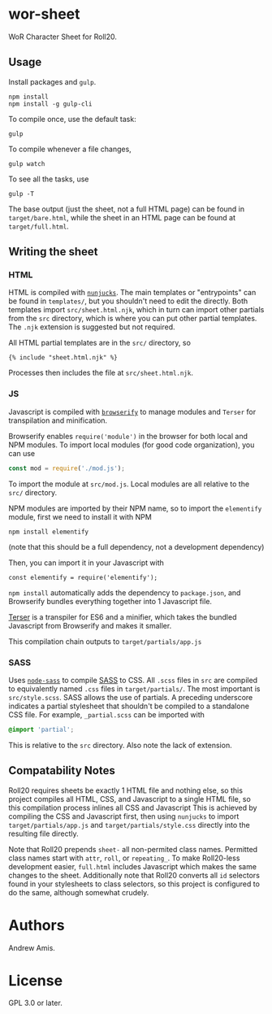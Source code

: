 # wor-sheet

WoR Character Sheet for Roll20.

## Usage

Install packages and `gulp`.

```
npm install
npm install -g gulp-cli
```

To compile once, use the default task:

```
gulp
```

To compile whenever a file changes,

```
gulp watch
```

To see all the tasks, use

```
gulp -T
```

The base output (just the sheet, not a full HTML page) can be found in
`target/bare.html`, while the sheet in an HTML page can be found at
`target/full.html`.

## Writing the sheet

### HTML

HTML is compiled with
[`nunjucks`](https://mozilla.github.io/nunjucks/getting-started.html). The main
templates or "entrypoints" can be found in `templates/`, but you shouldn't need to edit the directly.
Both templates import `src/sheet.html.njk`, which in turn can import other
partials from the `src` directory, which is where you can put other
partial templates. The `.njk` extension is suggested but not required.

All HTML partial templates are in the `src/` directory, so

```
{% include "sheet.html.njk" %}
```

Processes then includes the file at `src/sheet.html.njk`.

### JS

Javascript is compiled with [`browserify`](http://browserify.org/) to manage
modules and `Terser` for transpilation and minification.

Browserify enables `require('module')` in the browser for both local and NPM
modules. To import local modules (for good code organization), you can use

```javascript
const mod = require('./mod.js');
```

To import the module at `src/mod.js`. Local modules are all relative to the
`src/` directory.

NPM modules are imported by their NPM name, so to import the `elementify`
module, first we need to install it with NPM

```
npm install elementify
```

(note that this should be a full dependency, not a development dependency)

Then, you can import it in your Javascript with

```
const elementify = require('elementify');
```

`npm install` automatically adds the dependency to `package.json`, and
Browserify bundles everything together into 1 Javascript file.

[Terser](https://www.npmjs.com/package/terser) is a transpiler for ES6 and a
minifier, which takes the bundled Javascript from Browserify and makes it smaller.

This compilation chain outputs to `target/partials/app.js`


### SASS

Uses [`node-sass`](https://github.com/sass/node-sass) to compile
[SASS](https://sass-lang.com/guide) to CSS. All `.scss` files in `src` are
compiled to equivalently named `.css` files in `target/partials/`. The most
important is `src/style.scss`. SASS allows the use of partials. A preceding
underscore indicates a partial stylesheet that shouldn't be compiled to a
standalone CSS file. For example, `_partial.scss` can be imported with

```scss
@import 'partial';
```

This is relative to the `src` directory. Also note the lack of extension.


## Compatability Notes

Roll20 requires sheets be exactly 1 HTML file and nothing else, so this project
compiles all HTML, CSS, and Javascript to a single HTML file, so this
compilation process inlines all CSS and Javascript This is achieved by compiling
the CSS and Javascript first, then using `nunjucks` to import
`target/partials/app.js` and `target/partials/style.css` directly into the
resulting file directly.

Note that Roll20 prepends `sheet-` all non-permited class names. Permitted class
names start with `attr`, `roll`, or `repeating_`. To make Roll20-less
development easier, `full.html` includes Javascript which makes the same changes
to the sheet. Additionally note that Roll20 converts all `id` selectors found in
your stylesheets to class selectors, so this project is configured to do the
same, although somewhat crudely.

# Authors

Andrew Amis.

# License

GPL 3.0 or later.

